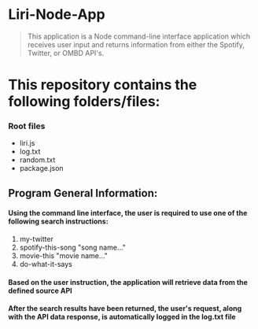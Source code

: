 # Liri-Node-App

> This application is a Node command-line interface application which receives user input and returns information from either the Spotify, Twitter, or OMBD API's.

# This repository contains the following folders/files:

### Root files
 * liri.js
 * log.txt
 * random.txt
 * package.json

## Program General Information:

#### Using the command line interface, the user is required to use one of the following search instructions: 
  1. my-twitter
  2. spotify-this-song "song name..."
  3. movie-this "movie name..."
  4. do-what-it-says

#### Based on the user instruction, the application will retrieve data from the defined source API

#### After the search results have been returned, the user's request, along with the API data response, is automatically logged in the log.txt file

